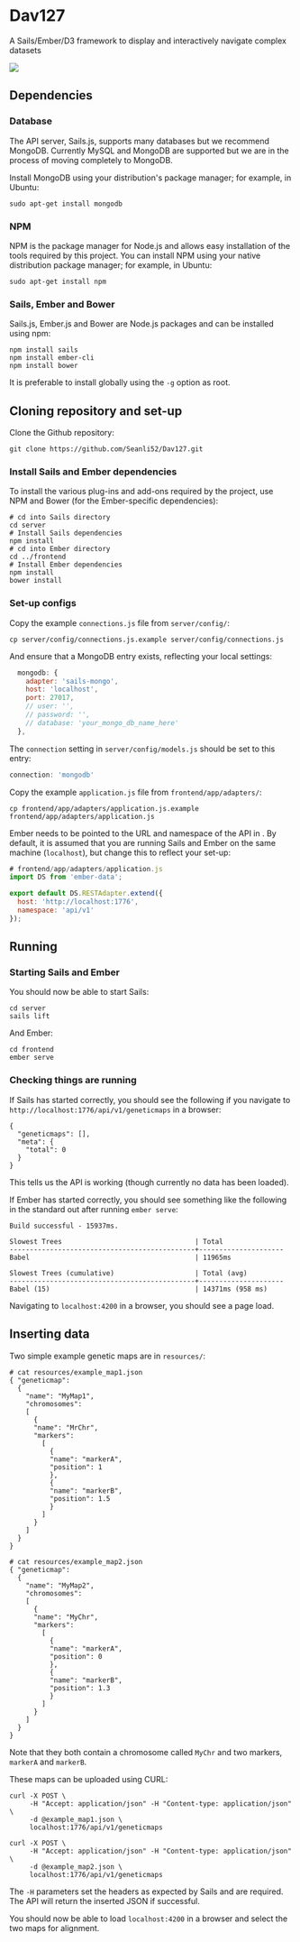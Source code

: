 # Dav127
A Sails/Ember/D3 framework to display and interactively navigate complex datasets

<img
src="https://cloud.githubusercontent.com/assets/20571319/19416034/f1ee92b8-93d0-11e6-94a8-c18018ba40dc.png" align="center">

## Dependencies

### Database

The API server, Sails.js, supports many databases but we recommend MongoDB. Currently MySQL and
MongoDB are supported but we are in the process of moving completely to MongoDB.

Install MongoDB using your distribution's package manager; for example, in Ubuntu:
```
sudo apt-get install mongodb
```

### NPM

NPM is the package manager for Node.js and allows easy installation of the tools required by this
project. You can install NPM using your native distribution package manager; for example, in
Ubuntu:

```
sudo apt-get install npm
```

### Sails, Ember and Bower

Sails.js, Ember.js and Bower are Node.js packages and can be installed using npm:

```
npm install sails
npm install ember-cli
npm install bower
```

It is preferable to install globally using the ```-g``` option as root.

## Cloning repository and set-up

Clone the Github repository:

```
git clone https://github.com/Seanli52/Dav127.git
```

### Install Sails and Ember dependencies

To install the various plug-ins and add-ons required by the project, use NPM and Bower (for the
Ember-specific dependencies):

```
# cd into Sails directory
cd server
# Install Sails dependencies
npm install
# cd into Ember directory
cd ../frontend
# Install Ember dependencies
npm install
bower install
```

### Set-up configs

Copy the example `connections.js` file from `server/config/`:

```
cp server/config/connections.js.example server/config/connections.js
```

And ensure that a MongoDB entry exists, reflecting your local settings:

```javascript
  mongodb: {
    adapter: 'sails-mongo',
    host: 'localhost',
    port: 27017,
    // user: '',
    // password: '',
    // database: 'your_mongo_db_name_here'
  },
```
The `connection` setting in `server/config/models.js` should be set to this entry:

```javascript
connection: 'mongodb'
```
Copy the example `application.js` file from `frontend/app/adapters/`:
```
cp frontend/app/adapters/application.js.example frontend/app/adapters/application.js
```
Ember needs to be pointed to the URL and namespace of the API in . By default, it is assumed that you
are running Sails and Ember on the same machine (`localhost`), but change this to reflect your
set-up:

```javascript
# frontend/app/adapters/application.js
import DS from 'ember-data';

export default DS.RESTAdapter.extend({
  host: 'http://localhost:1776',
  namespace: 'api/v1'
});
```
## Running

### Starting Sails and Ember

You should now be able to start Sails:

```
cd server
sails lift
```

And Ember:

```
cd frontend
ember serve
```

### Checking things are running

If Sails has started correctly, you should see the following if you navigate to `http://localhost:1776/api/v1/geneticmaps` in a browser:

```
{
  "geneticmaps": [],
  "meta": {
    "total": 0
  }
}
```
This tells us the API is working (though currently no data has been loaded).

If Ember has started correctly, you should see something like the following in the standard out after running `ember serve`:

```
Build successful - 15937ms.

Slowest Trees                                 | Total
----------------------------------------------+---------------------
Babel                                         | 11965ms

Slowest Trees (cumulative)                    | Total (avg)
----------------------------------------------+---------------------
Babel (15)                                    | 14371ms (958 ms)
```
Navigating to `localhost:4200` in a browser, you should see a page load.

## Inserting data

Two simple example genetic maps are in `resources/`:

```
# cat resources/example_map1.json
{ "geneticmap":
  {
    "name": "MyMap1",
    "chromosomes":
    [
      {
      "name": "MrChr",
      "markers":
        [
          {
          "name": "markerA",
          "position": 1
          },
          {
          "name": "markerB",
          "position": 1.5
          }
        ]
      }
    ]
  }
}

# cat resources/example_map2.json
{ "geneticmap":
  {
    "name": "MyMap2",
    "chromosomes":
    [
      {
      "name": "MyChr",
      "markers":
        [
          {
          "name": "markerA",
          "position": 0
          },
          {
          "name": "markerB",
          "position": 1.3
          }
        ]
      }
    ]
  }
}
```
Note that they both contain a chromosome called `MyChr` and two markers, `markerA` and `markerB`.

These maps can be uploaded using CURL:

```
curl -X POST \
     -H "Accept: application/json" -H "Content-type: application/json" \
     -d @example_map1.json \
     localhost:1776/api/v1/geneticmaps

curl -X POST \
     -H "Accept: application/json" -H "Content-type: application/json" \
     -d @example_map2.json \
     localhost:1776/api/v1/geneticmaps
```
The `-H` parameters set the headers as expected by Sails and are required. The API will return the
inserted JSON if successful.

You should now be able to load `localhost:4200` in a browser and select the two maps for alignment.
